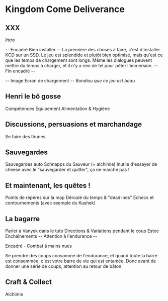 # Kingdom Come Deliverance
## XXX

*Intro*

-- Encadré Bien installer --
La première des choses à faire, c'est d'installer KCD sur un SSD. Le jeu est splendide et plutôt bien optimisé, mais qu'est ce que les temps de chargement sont longs. Même les dialogues peuvent mettre du temps à charger, et il n'y a rien de tel pour péter l'immersion.
-- Fin encadré --

-- Image Ecran de chargement --
*Bondiou que ce jeu est beau*

## Henri le bô gosse
Compétences
Equipement
Alimentation & Hygiène

## Discussions, persuasions et marchandage
Se faire des thunes

## Sauvegardes
Sauvegardes auto
Schnapps du Sauveur (+ alchimie)
Inutile d'essayer de cheese avec le "sauvegarder et quitter", ça ne marche pas !

## Et maintenant, les quêtes !
Points de repères sur la map
Déroulé du temps & "deadlines"
Echecs et contournements (avec exemple du Kushek)

## La bagarre
Parler à Vanyek dans le tuto
Directions & Variations pendant le coup
Estoc
Enchaînements
-- Attention à l'endurance --

Encadré - Combat à mains nues

Se prendre des coups consomme de l'endurance, et quand toute la barre est consommée, c'est votre barre de vie qui est entamée. Donc avant de donner une série de coups, attention au retour de bâton.

## Craft & Collect
Alchimie
